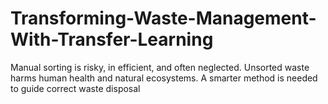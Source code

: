 # Transforming-Waste-Management-With-Transfer-Learning
 Manual sorting is risky, in efficient, and often neglected. Unsorted waste harms human health and natural ecosystems.  A smarter method is needed to guide correct waste disposal
